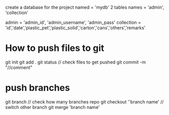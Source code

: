create a database for the project
named = 'mydb'
2 tables names = 'admin', 'collection'

admin = 'admin_id', 'admin_username', 'admin_pass'
collection = 'id','date','plastic_pet','plastic_solid','carton','cans','others','remarks'

# How to push files to git

git init
git add .
git status // check files to get pushed
git commit -m "//comment"

# push branches

git branch // check how many branches repo
git checkout ''branch name' // switch other branch
git merge 'branch name'
